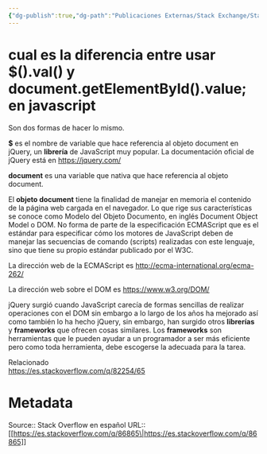 ```yaml
---
{"dg-publish":true,"dg-path":"Publicaciones Externas/Stack Exchange/Stack Overflow en español/es.stackoverflow.com-86865.md","permalink":"/publicaciones-externas/stack-exchange/stack-overflow-en-espanol/es-stackoverflow-com-86865/","title":"cual es la diferencia entre usar $().val() y document.getElementById().value; en javascript","hide":true,"noteIcon":"\"0\"","created":"2024-04-03T12:49:10.679-06:00","updated":"2024-04-05T16:43:52.040-06:00"}
---
```


# cual es la diferencia entre usar $().val() y document.getElementById().value; en javascript

Son dos formas de hacer lo mismo.

**$** es el nombre de variable que hace referencia al objeto document en jQuery, un **librería** de JavaScript muy popular. La documentación oficial de jQuery está en https://jquery.com/

**document** es una variable que nativa que hace referencia al objeto document. 

El **objeto document** tiene la finalidad de manejar en memoria el contenido de la página web cargada en el navegador. Lo que rige sus características se conoce como Modelo del Objeto Documento, en inglés Document Object Model o DOM. No forma de parte de la especificación ECMAScript que es el estándar para especificar cómo los motores de JavaScript deben de manejar las secuencias de comando (scripts) realizadas con este lenguaje, sino que tiene su propio estándar publicado por el W3C.

La dirección web de la ECMAScript es http://ecma-international.org/ecma-262/

La dirección web sobre el DOM es https://www.w3.org/DOM/

jQuery surgió cuando JavaScript carecía de formas sencillas de realizar operaciones con el DOM sin embargo a lo largo de los años ha mejorado así como también lo ha hecho jQuery, sin embargo, han surgido otros **librerías** y **frameworks** que ofrecen cosas similares. Los **frameworks** son herramientas que le pueden ayudar a un programador a ser más eficiente pero como toda herramienta, debe escogerse la adecuada para la tarea.

Relacionado  
https://es.stackoverflow.com/q/82254/65

# Metadata
Source:: Stack Overflow en español
URL:: [[https://es.stackoverflow.com/q/86865\|https://es.stackoverflow.com/q/86865]]

